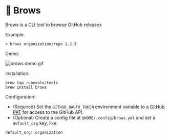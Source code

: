 # 🥸 Brows

Brows is a CLI tool to browse GitHub releases

Example:

```
> brows organization/repo 1.2.3
```

Demo:

![brows demo gif](https://gist.githubusercontent.com/rubysolo/b950484268a607cfefaf644c3b5342da/raw/b029cbcdbcd5c2769ec79cf70bcbd4a097796da7/brows.gif)

Installation:

```
brew tap rubysolo/tools
brew install brows
```

Configuration:

  * (Required) Set the `GITHUB_OAUTH_TOKEN` environment variable to a [GitHub PAT](https://docs.github.com/en/authentication/keeping-your-account-and-data-secure/creating-a-personal-access-token) for access to the GitHub API.
  * (Optional) Create a config file at `$HOME/.config/brows.yml` and set a `default_org` key, like:

```
default_org: organization
```
